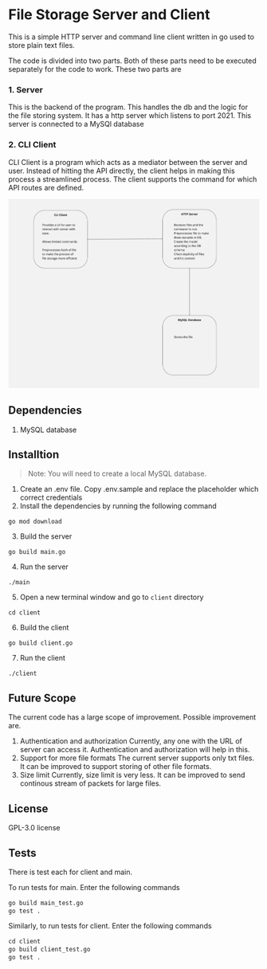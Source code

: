 # File Storage Server and Client
This is a simple HTTP server and command line client written in go used to store plain text files.

The code is divided into two parts. Both of these parts need to be executed separately for the code to work. These two parts are
### 1. Server
This is the backend of the program. This handles the db and the logic for the file storing system. It has a http server which listens to port 2021. This server is connected to a MySQl database
### 2. CLI Client
CLI Client is a program which acts as a mediator between the server and user. Instead of hitting the API directly, the client helps in making this process a streamlined process.
The client supports the command for which API routes are defined.

![Data Flow Diagram](diagram_file_storage_server.jpg)


## Dependencies
1. MySQL database 

## Installtion
> Note: You will need to create a local MySQL database.
1. Create an .env file. Copy .env.sample and replace the placeholder which correct credentials
2. Install the dependencies by running the following command
```
go mod download
```
3. Build the server
```
go build main.go
```
4. Run the server
```
./main
```
5. Open a new terminal window and go to `client` directory
```
cd client
```
6. Build the client
```
go build client.go
```
7. Run the client
```
./client
```

## Future Scope
The current code has a large scope of improvement. Possible improvement are.
1. Authentication and authorization
Currently, any one with the URL of server can access it. Authentication and authorization will help in this.
2. Support for more file formats
The current server supports only txt files. It can be improved to support storing of other file formats.
3. Size limit
Currently, size limit is very less. It can be improved to send continous stream of packets for large files.

## License
GPL-3.0 license

## Tests
There is test each for client and main.

To run tests for main. Enter the following commands
```
go build main_test.go
go test .
```

Similarly, to run tests for client. Enter the following commands
```
cd client
go build client_test.go
go test .
```

